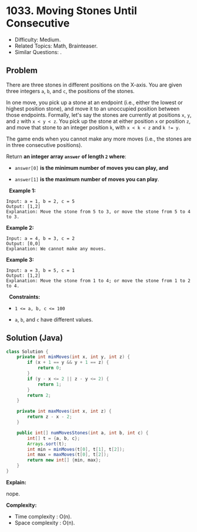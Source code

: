 # 1033. Moving Stones Until Consecutive

- Difficulty: Medium.
- Related Topics: Math, Brainteaser.
- Similar Questions: .

## Problem

There are three stones in different positions on the X-axis. You are given three integers ```a```, ```b```, and ```c```, the positions of the stones.

In one move, you pick up a stone at an endpoint (i.e., either the lowest or highest position stone), and move it to an unoccupied position between those endpoints. Formally, let's say the stones are currently at positions ```x```, ```y```, and ```z``` with ```x < y < z```. You pick up the stone at either position ```x``` or position ```z```, and move that stone to an integer position ```k```, with ```x < k < z``` and ```k != y```.

The game ends when you cannot make any more moves (i.e., the stones are in three consecutive positions).

Return **an integer array **```answer```** of length **```2```** where**:


	
- ```answer[0]``` **is the minimum number of moves you can play, and**
	
- ```answer[1]``` **is the maximum number of moves you can play**.


 
**Example 1:**

```
Input: a = 1, b = 2, c = 5
Output: [1,2]
Explanation: Move the stone from 5 to 3, or move the stone from 5 to 4 to 3.
```

**Example 2:**

```
Input: a = 4, b = 3, c = 2
Output: [0,0]
Explanation: We cannot make any moves.
```

**Example 3:**

```
Input: a = 3, b = 5, c = 1
Output: [1,2]
Explanation: Move the stone from 1 to 4; or move the stone from 1 to 2 to 4.
```

 
**Constraints:**


	
- ```1 <= a, b, c <= 100```
	
- ```a```, ```b```, and ```c``` have different values.



## Solution (Java)

```java
class Solution {
    private int minMoves(int x, int y, int z) {
        if (x + 1 == y && y + 1 == z) {
            return 0;
        }
        if (y - x <= 2 || z - y <= 2) {
            return 1;
        }
        return 2;
    }

    private int maxMoves(int x, int z) {
        return z - x - 2;
    }

    public int[] numMovesStones(int a, int b, int c) {
        int[] t = {a, b, c};
        Arrays.sort(t);
        int min = minMoves(t[0], t[1], t[2]);
        int max = maxMoves(t[0], t[2]);
        return new int[] {min, max};
    }
}
```

**Explain:**

nope.

**Complexity:**

* Time complexity : O(n).
* Space complexity : O(n).
